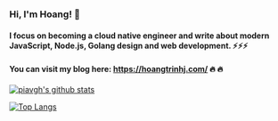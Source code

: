 ### Hi, I'm **Hoang**! 👋

#### I focus on becoming a cloud native engineer and write about modern JavaScript, Node.js, Golang design and web development. ⚡️⚡️⚡️

#### You can visit my blog here: https://hoangtrinhj.com/  🔥 🔥

[![piavgh's github stats](https://github-readme-stats.vercel.app/api?username=piavgh&count_private=true&show_icons=true&show_owner=true)](https://github.com/piavgh)

[![Top Langs](https://github-readme-stats.vercel.app/api/top-langs/?username=piavgh&langs_count=6&layout=compact)](https://github.com/anuraghazra/github-readme-stats)

<!--
**piavgh/piavgh** is a ✨ _special_ ✨ repository because its `README.md` (this file) appears on your GitHub profile.

Here are some ideas to get you started:

- 🔭 I’m currently working on ...
- 🌱 I’m currently learning ...
- 👯 I’m looking to collaborate on ...
- 🤔 I’m looking for help with ...
- 💬 Ask me about ...
- 📫 How to reach me: ...
- 😄 Pronouns: ...
- ⚡ Fun fact: ...
-->
